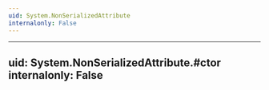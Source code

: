 ```yaml
---
uid: System.NonSerializedAttribute
internalonly: False
---
```


---
uid: System.NonSerializedAttribute.#ctor
internalonly: False
---
